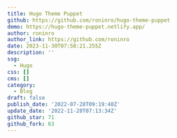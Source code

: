 ```yaml
---
title: Hugo Theme Puppet
github: https://github.com/roninro/hugo-theme-puppet
demo: https://hugo-theme-puppet.netlify.app/
author: roninro
author_link: https://github.com/roninro
date: 2023-11-30T07:58:21.255Z
description: ''
ssg:
  - Hugo
css: []
cms: []
category:
  - Blog
draft: false
publish_date: '2022-07-28T09:19:40Z'
update_date: '2022-11-28T07:13:34Z'
github_star: 71
github_fork: 63
---
```

